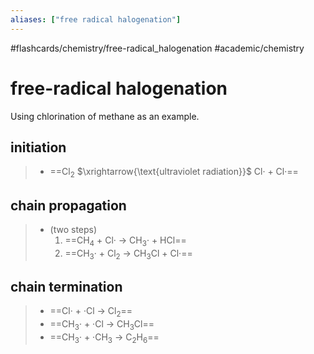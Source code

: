 ```yaml
---
aliases: ["free radical halogenation"]
---
```


#flashcards/chemistry/free-radical_halogenation #academic/chemistry

# free-radical halogenation

Using chlorination of methane as an example.

## initiation
> - ==Cl<sub>2</sub> $\xrightarrow{\text{ultraviolet radiation}}$ Cl· + Cl·== <!--SR:!2022-05-07,29,272-->

## chain propagation
> - (two steps)
>     1. ==CH<sub>4</sub> + Cl· → CH<sub>3</sub>· + HCl==
>     2. ==CH<sub>3</sub>· + Cl<sub>2</sub> → CH<sub>3</sub>Cl + Cl·== <!--SR:!2022-04-17,14,252!2022-04-23,19,252-->

## chain termination
> - ==Cl· + ·Cl → Cl<sub>2</sub>==
> - ==CH<sub>3</sub>· + ·Cl → CH<sub>3</sub>Cl==
> - ==CH<sub>3</sub>· + ·CH<sub>3</sub> → C<sub>2</sub>H<sub>6</sub>== <!--SR:!2022-05-27,44,290!2022-05-03,26,252!2022-04-30,24,252-->
